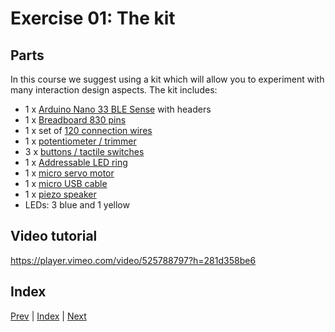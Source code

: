 
# Exercise 01: The kit

## Parts

In this course we suggest using a kit which will allow you to experiment with many interaction design aspects. The kit includes:

* 1 x [Arduino Nano 33 BLE Sense](https://www.digikey.com/en/products/detail/arduino/ABX00035/10239974) with headers
* 1 x [Breadboard 830 pins](https://www.amazon.se/gp/product/B073XH9GCQ/ref=ox_sc_act_title_8?smid=A2LKXTDY4SI9HN[PARTS]psc=1)
* 1 x set of [120 connection wires](https://www.amazon.se/gp/product/B07VCCJTXN/ref=ox_sc_act_title_7?smid=A1X7QLRQH87QA3[PARTS]psc=1)
* 1 x [potentiometer / trimmer](https://www.amazon.se/gp/product/B07YX8DMMS/ref=ox_sc_act_title_1?smid=A3BI8G9NTBZUKM[PARTS]psc=1)
* 3 x [buttons / tactile switches](https://www.amazon.se/gp/product/B08VGS9NPW/ref=ox_sc_act_title_2?smid=A249EEO40WNRMY[PARTS]psc=1)
* 1 x [Addressable LED ring](https://www.amazon.se/gp/product/B07V1GGKHV/ref=ox_sc_act_title_4?smid=A1X7QLRQH87QA3[PARTS]psc=1)
* 1 x [micro servo motor](https://www.amazon.se/gp/product/B07236N7Z2/ref=ox_sc_act_title_3?smid=A1QYNW8GSP8HVC[PARTS]psc=1)
* 1 x [micro USB cable](https://www.amazon.se/gp/product/B00BBPZCNI/ref=ox_sc_act_title_5?smid=ANU9KP01APNAG[PARTS]psc=1)
* 1 x [piezo speaker](https://www.amazon.se/gp/product/B08CZCTCMY/ref=ox_sc_act_title_6?smid=A2Z9I2LI17Q0KS[PARTS]psc=1)
* LEDs: 3 blue and 1 yellow

## Video tutorial

https://player.vimeo.com/video/525788797?h=281d358be6

## Index

[Prev](../00-Welcome/00-Welcome.md) |  [Index](../course_index.md) |  [Next](../02-Communication/02-Communication.md)

